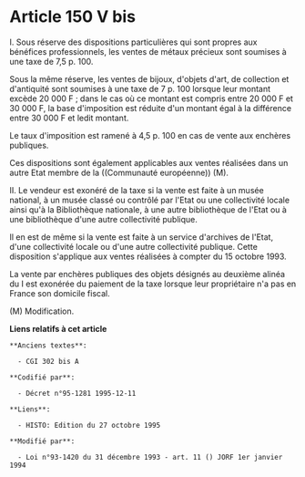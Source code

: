 # Article 150 V bis

I. Sous réserve des dispositions particulières qui sont propres aux bénéfices professionnels, les ventes de métaux précieux
sont soumises à une taxe de 7,5 p. 100.

Sous la même réserve, les ventes de bijoux, d'objets d'art, de collection et d'antiquité sont soumises à une taxe de 7 p. 100
lorsque leur montant excède 20 000 F ; dans le cas où ce montant est compris entre 20 000 F et 30 000 F, la base d'imposition
est réduite d'un montant égal à la différence entre 30 000 F et ledit montant.

Le taux d'imposition est ramené à 4,5 p. 100 en cas de vente aux enchères publiques.

Ces dispositions sont également applicables aux ventes réalisées dans un autre Etat membre de la ((Communauté européenne))
(M).

II. Le vendeur est exonéré de la taxe si la vente est faite à un musée national, à un musée classé ou contrôlé par l'Etat ou
une collectivité locale ainsi qu'à la Bibliothèque nationale, à une autre bibliothèque de l'Etat ou à une bibliothèque d'une
autre collectivité publique.

Il en est de même si la vente est faite à un service d'archives de l'Etat, d'une collectivité locale ou d'une autre
collectivité publique. Cette disposition s'applique aux ventes réalisées à compter du 15 octobre 1993.

La vente par enchères publiques des objets désignés au deuxième alinéa du I est exonérée du paiement de la taxe lorsque leur
propriétaire n'a pas en France son domicile fiscal.

(M) Modification.

**Liens relatifs à cet article**

	**Anciens textes**:

	  - CGI 302 bis A

	**Codifié par**:

	  - Décret n°95-1281 1995-12-11

	**Liens**:

	  - HISTO: Edition du 27 octobre 1995

	**Modifié par**:

	  - Loi n°93-1420 du 31 décembre 1993 - art. 11 () JORF 1er janvier 1994
